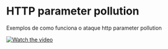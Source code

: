 # HTTP parameter pollution

Exemplos de como funciona o ataque http parameter pollution

[![Watch the video](https://img.youtube.com/vi/9Kca4Jp5Vbo/maxresdefault.jpg)](https://www.youtube.com/watch?v=9Kca4Jp5Vbo)


